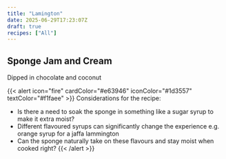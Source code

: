 ```yaml
---
title: "Lamington"
date: 2025-06-29T17:23:07Z
draft: true
recipes: ["All"]
---
```


## Sponge Jam and Cream

Dipped in chocolate and coconut

{{< alert icon="fire" cardColor="#e63946" iconColor="#1d3557" textColor="#f1faee" >}}
Considerations for the recipe:<br>
- Is there a need to soak the sponge in something like a sugar syrup to make it extra moist?
- Different flavoured syrups can significantly change the experience e.g. orange syrup for a jaffa lammington
- Can the sponge naturally take on these flavours and stay moist when cooked right?
{{< /alert >}}